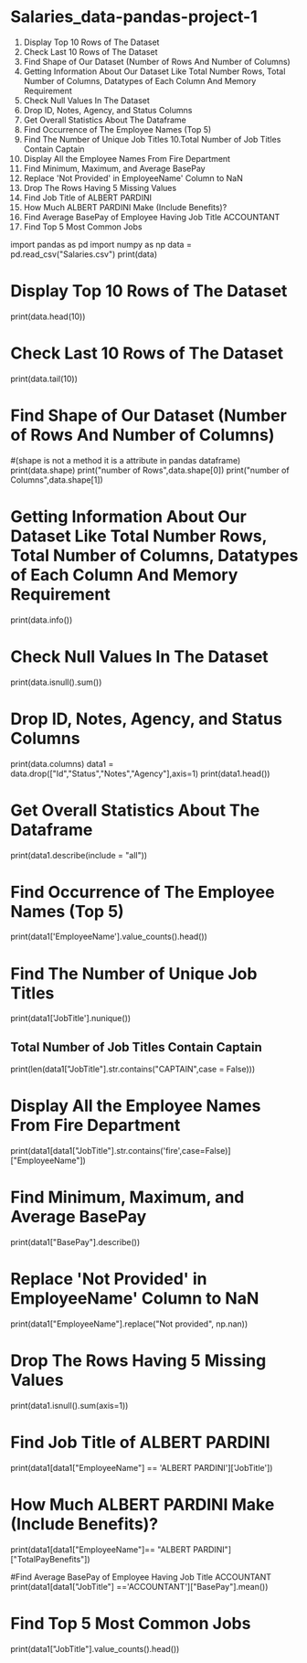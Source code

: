 # Salaries_data-pandas-project-1

1.  Display Top 10 Rows of The Dataset
2. Check Last 10 Rows of The Dataset
3. Find Shape of Our Dataset (Number of Rows And Number of Columns)
4.  Getting Information About Our Dataset Like Total Number Rows, Total Number of Columns, Datatypes of Each Column And Memory Requirement
5. Check Null Values In The Dataset
6. Drop ID, Notes, Agency, and Status Columns
7. Get Overall Statistics About The Dataframe
8. Find Occurrence of The Employee Names  (Top 5)
9. Find The Number of Unique Job Titles
10.Total Number of Job Titles Contain Captain
11. Display All the Employee Names From Fire Department
12. Find Minimum, Maximum, and Average BasePay
13. Replace 'Not Provided' in EmployeeName' Column to NaN 
14. Drop The Rows Having 5 Missing Values
15. Find Job Title of ALBERT PARDINI
16. How Much ALBERT PARDINI Make (Include Benefits)?
17. Find Average BasePay of Employee Having Job Title ACCOUNTANT  
18. Find Top 5 Most Common Jobs

import pandas as pd
import numpy as np
data = pd.read_csv("Salaries.csv")
print(data)

# Display Top 10 Rows of The Dataset
print(data.head(10))

# Check Last 10 Rows of The Dataset
print(data.tail(10))

# Find Shape of Our Dataset (Number of Rows And Number of Columns)
#(shape is not a method it is a attribute in pandas dataframe)
print(data.shape)
print("number of Rows",data.shape[0])
print("number of Columns",data.shape[1])

# Getting Information About Our Dataset Like Total Number Rows, Total Number of Columns, Datatypes of Each Column And Memory Requirement
print(data.info())

# Check Null Values In The Dataset
print(data.isnull().sum())

# Drop ID, Notes, Agency, and Status Columns
print(data.columns)
data1 = data.drop(["Id","Status","Notes","Agency"],axis=1)
print(data1.head())

# Get Overall Statistics About The Dataframe
print(data1.describe(include = "all"))

# Find Occurrence of The Employee Names  (Top 5)
print(data1['EmployeeName'].value_counts().head())

# Find The Number of Unique Job Titles
print(data1['JobTitle'].nunique())

## Total Number of Job Titles Contain Captain
print(len(data1["JobTitle"].str.contains("CAPTAIN",case = False)))

# Display All the Employee Names From Fire Department
print(data1[data1["JobTitle"].str.contains('fire',case=False)]["EmployeeName"])

# Find Minimum, Maximum, and Average BasePay
print(data1["BasePay"].describe())

# Replace 'Not Provided' in EmployeeName' Column to NaN 
print(data1["EmployeeName"].replace("Not provided", np.nan))

# Drop The Rows Having 5 Missing Values
print(data1.isnull().sum(axis=1))

# Find Job Title of ALBERT PARDINI
print(data1[data1["EmployeeName"] == 'ALBERT PARDINI']['JobTitle'])

# How Much ALBERT PARDINI Make (Include Benefits)?
print(data1[data1["EmployeeName"]== "ALBERT PARDINI"]["TotalPayBenefits"])

#Find Average BasePay of Employee Having Job Title ACCOUNTANT  
print(data1[data1["JobTitle"] =='ACCOUNTANT']["BasePay"].mean())

# Find Top 5 Most Common Jobs
print(data1["JobTitle"].value_counts().head())
